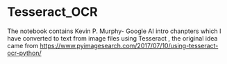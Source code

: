 # Tesseract_OCR
The notebook contains Kevin P. Murphy- Google AI intro chanpters which I have converted to text from image files using Tesseract , the original idea came from https://www.pyimagesearch.com/2017/07/10/using-tesseract-ocr-python/
